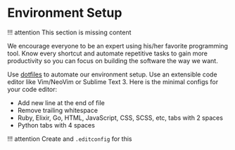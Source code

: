 # Environment Setup

!!! attention
    This section is missing content

We encourage everyone to be an expert using his/her favorite programming tool. Know every shortcut and automate repetitive tasks to gain more productivity so you can focus on building the software the way we want.

Use [dotfiles](https://dotfiles.github.io) to automate our environment setup. Use an extensible code editor like Vim/NeoVim or Sublime Text 3. Here is the minimal configs for your code editor:

* Add new line at the end of file
* Remove trailing whitespace
* Ruby, Elixir, Go, HTML, JavaScript, CSS, SCSS, etc, tabs with 2 spaces
* Python tabs with 4 spaces

!!! attention
    Create and `.editconfig` for this
